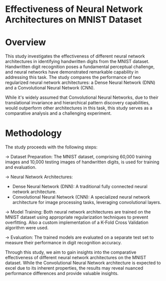 # Effectiveness of Neural Network Architectures on MNIST Dataset

# Overview
This study investigates the effectiveness of different neural network architectures in identifying handwritten digits from the MNIST dataset. Handwritten digit recognition poses a fundamental perceptual challenge, and neural networks have demonstrated remarkable capability in addressing this task. The study compares the performance of two regularized neural network architectures: a Dense Neural Network (DNN) and a Convolutional Neural Network (CNN).

While it's widely assumed that Convolutional Neural Networks, due to their translational invariance and hierarchical pattern discovery capabilities, would outperform other architectures in this task, this study serves as a comparative analysis and a challenging experiment.

# Methodology
The study proceeds with the following steps:

-> Dataset Preparation: The MNIST dataset, comprising 60,000 training images and 10,000 testing images of handwritten digits, is used for training and evaluation.

-> Neural Network Architectures:

* Dense Neural Network (DNN): A traditional fully connected neural network architecture.
* Convolutional Neural Network (CNN): A specialized neural network architecture for image processing tasks, leveraging convolutional layers.

-> Model Training: Both neural network architectures are trained on the MNIST dataset using appropriate regularization techniques to prevent overfitting. Also a custom implementation of a K-Fold Cross Validation algorithm were used.

-> Evaluation: The trained models are evaluated on a separate test set to measure their performance in digit recognition accuracy.

Through this study, we aim to gain insights into the comparative effectiveness of different neural network architectures on the MNIST dataset. While the Convolutional Neural Network architecture is expected to excel due to its inherent properties, the results may reveal nuanced performance differences and provide valuable insights.

